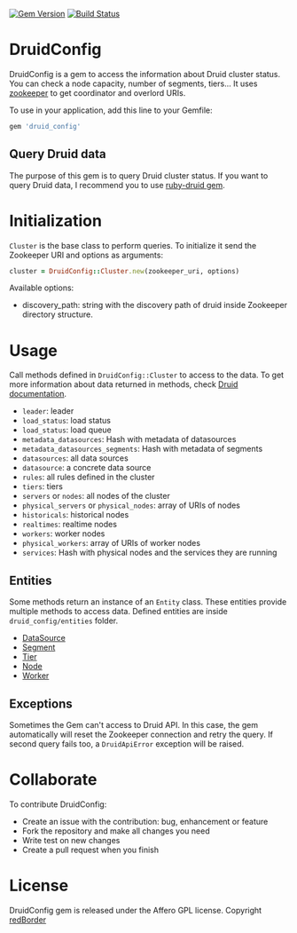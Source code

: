 [![Gem Version](https://badge.fury.io/rb/druid_config.svg)](https://badge.fury.io/rb/druid_config) [![Build Status](https://travis-ci.org/redBorder/druid_config.svg)](https://travis-ci.org/redBorder/druid_config)

# DruidConfig

DruidConfig is a gem to access the information about Druid cluster status. You can check a node capacity, number of segments, tiers... It uses [zookeeper](https://zookeeper.apache.org/) to get coordinator and overlord URIs.

To use in your application, add this line to your Gemfile:

```ruby
gem 'druid_config'
```

## Query Druid data

The purpose of this gem is to query Druid cluster status. If you want to query Druid data, I recommend you to use [ruby-druid gem](https://github.com/ruby-druid/ruby-druid).

# Initialization

`Cluster` is the base class to perform queries. To initialize it send the Zookeeper URI and options as arguments:

```ruby
cluster = DruidConfig::Cluster.new(zookeeper_uri, options)
```

Available options:
* discovery_path: string with the discovery path of druid inside Zookeeper directory structure.

# Usage

Call methods defined in `DruidConfig::Cluster` to access to the data. To get more information about data returned in methods, check [Druid documentation](http://druid.io/docs/0.8.1/design/coordinator.html).

* `leader`: leader
* `load_status`: load status
* `load_status`: load queue
* `metadata_datasources`: Hash with metadata of datasources
* `metadata_datasources_segments`: Hash with metadata of segments
* `datasources`: all data sources
* `datasource`: a concrete data source
* `rules`: all rules defined in the cluster
* `tiers`: tiers
* `servers` or `nodes`: all nodes of the cluster
* `physical_servers` or `physical_nodes`: array of URIs of nodes
* `historicals`: historical nodes
* `realtimes`: realtime nodes
* `workers`: worker nodes
* `physical_workers`: array of URIs of worker nodes
* `services`: Hash with physical nodes and the services they are running

## Entities

Some methods return an instance of an `Entity` class. These entities provide multiple methods to access data. Defined entities are inside `druid_config/entities` folder.

* [DataSource](https://github.com/redBorder/druid_config/blob/master/lib/druid_config/entities/data_source.rb)
* [Segment](https://github.com/redBorder/druid_config/blob/master/lib/druid_config/entities/segment.rb)
* [Tier](https://github.com/redBorder/druid_config/blob/master/lib/druid_config/entities/tier.rb)
* [Node](https://github.com/redBorder/druid_config/blob/master/lib/druid_config/entities/node.rb)
* [Worker](https://github.com/redBorder/druid_config/blob/master/lib/druid_config/entities/worker.rb)

## Exceptions

Sometimes the Gem can't access to Druid API. In this case, the gem automatically will reset the Zookeeper connection and retry the query. If second query fails too, a `DruidApiError` exception will be raised.

# Collaborate

To contribute DruidConfig:

* Create an issue with the contribution: bug, enhancement or feature
* Fork the repository and make all changes you need
* Write test on new changes
* Create a pull request when you finish

# License

DruidConfig gem is released under the Affero GPL license. Copyright [redBorder](http://redborder.net)
